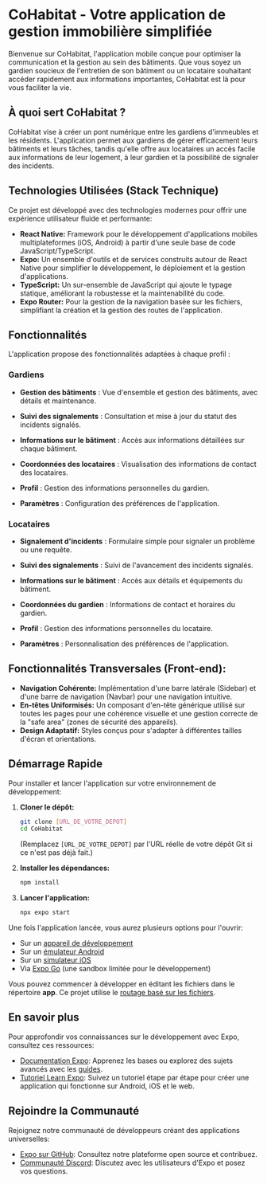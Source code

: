 # CoHabitat - Votre application de gestion immobilière simplifiée

Bienvenue sur CoHabitat, l'application mobile conçue pour optimiser la communication et la gestion au sein des bâtiments. Que vous soyez un gardien soucieux de l'entretien de son bâtiment ou un locataire souhaitant accéder rapidement aux informations importantes, CoHabitat est là pour vous faciliter la vie.

## À quoi sert CoHabitat ?

CoHabitat vise à créer un pont numérique entre les gardiens d'immeubles et les résidents. L'application permet aux gardiens de gérer efficacement leurs bâtiments et leurs tâches, tandis qu'elle offre aux locataires un accès facile aux informations de leur logement, à leur gardien et la possibilité de signaler des incidents.

## Technologies Utilisées (Stack Technique)

Ce projet est développé avec des technologies modernes pour offrir une expérience utilisateur fluide et performante:

*   **React Native:** Framework pour le développement d'applications mobiles multiplateformes (iOS, Android) à partir d'une seule base de code JavaScript/TypeScript.
*   **Expo:** Un ensemble d'outils et de services construits autour de React Native pour simplifier le développement, le déploiement et la gestion d'applications.
*   **TypeScript:** Un sur-ensemble de JavaScript qui ajoute le typage statique, améliorant la robustesse et la maintenabilité du code.
*   **Expo Router:** Pour la gestion de la navigation basée sur les fichiers, simplifiant la création et la gestion des routes de l'application.

## Fonctionnalités

L'application propose des fonctionnalités adaptées à chaque profil :

### Gardiens

- **Gestion des bâtiments** : Vue d'ensemble et gestion des bâtiments, avec détails et maintenance.
- **Suivi des signalements** : Consultation et mise à jour du statut des incidents signalés.
- **Informations sur le bâtiment** : Accès aux informations détaillées sur chaque bâtiment.
- **Coordonnées des locataires** : Visualisation des informations de contact des locataires.
- **Profil** : Gestion des informations personnelles du gardien.

- **Paramètres** : Configuration des préférences de l'application.

### Locataires

- **Signalement d'incidents** : Formulaire simple pour signaler un problème ou une requête.
- **Suivi des signalements** : Suivi de l'avancement des incidents signalés.
- **Informations sur le bâtiment** : Accès aux détails et équipements du bâtiment.
- **Coordonnées du gardien** : Informations de contact et horaires du gardien.
- **Profil** : Gestion des informations personnelles du locataire.

- **Paramètres** : Personnalisation des préférences de l'application.

## Fonctionnalités Transversales (Front-end):

*   **Navigation Cohérente:** Implémentation d'une barre latérale (Sidebar) et d'une barre de navigation (Navbar) pour une navigation intuitive.
*   **En-têtes Uniformisés:** Un composant d'en-tête générique utilisé sur toutes les pages pour une cohérence visuelle et une gestion correcte de la "safe area" (zones de sécurité des appareils).
*   **Design Adaptatif:** Styles conçus pour s'adapter à différentes tailles d'écran et orientations.

## Démarrage Rapide

Pour installer et lancer l'application sur votre environnement de développement:

1.  **Cloner le dépôt:**
    ```bash
    git clone [URL_DE_VOTRE_DEPOT]
    cd CoHabitat
    ```
    (Remplacez `[URL_DE_VOTRE_DEPOT]` par l'URL réelle de votre dépôt Git si ce n'est pas déjà fait.)

2.  **Installer les dépendances:**
    ```bash
    npm install
    ```

3.  **Lancer l'application:**
    ```bash
    npx expo start
    ```

Une fois l'application lancée, vous aurez plusieurs options pour l'ouvrir:

*   Sur un [appareil de développement](https://docs.expo.dev/develop/development-builds/introduction/)
*   Sur un [émulateur Android](https://docs.expo.dev/workflow/android-studio-emulator/)
*   Sur un [simulateur iOS](https://docs.expo.dev/workflow/ios-simulator/)
*   Via [Expo Go](https://expo.dev/go) (une sandbox limitée pour le développement)

Vous pouvez commencer à développer en éditant les fichiers dans le répertoire **app**. Ce projet utilise le [routage basé sur les fichiers](https://docs.expo.dev/router/introduction).

## En savoir plus

Pour approfondir vos connaissances sur le développement avec Expo, consultez ces ressources:

*   [Documentation Expo](https://docs.expo.dev/): Apprenez les bases ou explorez des sujets avancés avec les [guides](https://docs.expo.dev/guides).
*   [Tutoriel Learn Expo](https://docs.expo.dev/tutorial/introduction/): Suivez un tutoriel étape par étape pour créer une application qui fonctionne sur Android, iOS et le web.

## Rejoindre la Communauté

Rejoignez notre communauté de développeurs créant des applications universelles:

*   [Expo sur GitHub](https://github.com/expo/expo): Consultez notre plateforme open source et contribuez.
*   [Communauté Discord](https://chat.expo.dev): Discutez avec les utilisateurs d'Expo et posez vos questions.
